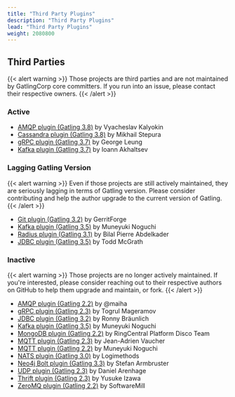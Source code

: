 ```yaml
---
title: "Third Party Plugins"
description: "Third Party Plugins"
lead: "Third Party Plugins"
weight: 2080800
---
```


## Third Parties

{{< alert warning >}}
Those projects are third parties and are not maintained by GatlingCorp core committers.
If you run into an issue, please contact their respective owners.
{{< /alert >}}

### Active

* [AMQP plugin (Gatling 3.8)](https://github.com/TinkoffCreditSystems/gatling-amqp-plugin) by Vyacheslav Kalyokin
* [Cassandra plugin (Gatling 3.8)](https://github.com/gatling-cql/GatlingCql) by Mikhail Stepura
* [gRPC plugin (Gatling 3.7)](https://github.com/phiSgr/gatling-grpc) by George Leung
* [Kafka plugin (Gatling 3.7)](https://github.com/TinkoffCreditSystems/gatling-kafka-plugin) by Ioann Akhaltsev

### Lagging Gatling Version

{{< alert warning >}}
Even if those projects are still actively maintained, they are seriously lagging in terms of Gatling version.
Please consider contributing and help the author upgrade to the current version of Gatling.
{{< /alert >}}

* [Git plugin (Gatling 3.2)](https://github.com/GerritForge/gatling-git) by GerritForge
* [Kafka plugin (Gatling 3.5)](https://github.com/mnogu/gatling-kafka) by Muneyuki Noguchi
* [Radius plugin (Gatling 3.1)](https://github.com/bpabdelkader/gatling-radius) by Bilal Pierre Abdelkader
* [JDBC plugin (Gatling 3.5)](https://github.com/tmcgrath/gatling-sql) by Todd McGrath

### Inactive

{{< alert warning >}}
Those projects are no longer actively maintained.
If you're interested, please consider reaching out to their respective authors on GitHub to help them upgrade and maintain, or fork.
{{< /alert >}}

* [AMQP plugin (Gatling 2.2)](https://github.com/maiha/gatling-amqp) by @maiha
* [gRPC plugin (Gatling 2.3)](https://github.com/macchiatow/gatling-grpc) by Togrul Mageramov
* [JDBC plugin (Gatling 3.2)](https://github.com/rbraeunlich/gatling-jdbc) by Ronny Bräunlich
* [Kafka plugin (Gatling 3.5)](https://github.com/mnogu/gatling-kafka) by Muneyuki Noguchi
* [MongoDB plugin (Gatling 2.2)](https://github.com/RC-Platform-Disco-Team/gatling-mongodb-protocol) by RingCentral Platform Disco Team
* [MQTT plugin (Gatling 2.3)](https://github.com/jeanadrien/gatling-mqtt-protocol) by Jean-Adrien Vaucher
* [MQTT plugin (Gatling 2.2)](https://github.com/mnogu/gatling-mqtt) by Muneyuki Noguchi
* [NATS plugin (Gatling 3.0)](https://github.com/Logimethods/nats-connector-gatling) by Logimethods
* [Neo4j Bolt plugin (Gatling 3.3)](https://github.com/sarmbruster/gatling-bolt) by Stefan Armbruster
* [UDP plugin (Gatling 2.3)](https://github.com/arenhage/gatling-udp) by Daniel Arenhage
* [Thrift plugin (Gatling 2.3)](https://github.com/3tty0n/gatling-thrift) by Yusuke Izawa
* [ZeroMQ plugin (Gatling 2.2)](https://github.com/softwaremill/gatling-zeromq) by SoftwareMill

